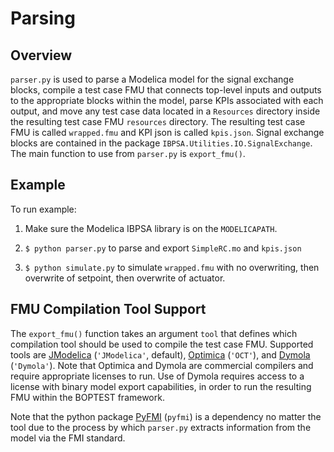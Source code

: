 Parsing
=======

Overview
--------
``parser.py`` is used to parse a Modelica model for the signal exchange blocks,
compile a test case FMU that connects top-level inputs and outputs to the
appropriate blocks within the model, parse KPIs associated with each output,
and move any test case data located in a ``Resources`` directory inside the
resulting test case FMU ``resources`` directory.  The resulting test case FMU
is called ``wrapped.fmu`` and KPI json is called ``kpis.json``. Signal exchange
blocks are contained in the package ``IBPSA.Utilities.IO.SignalExchange``.
The main function to use from ``parser.py`` is ``export_fmu()``.

Example
-------
To run example:

1. Make sure the Modelica IBPSA library is on the ``MODELICAPATH``.

2. ``$ python parser.py`` to parse and export ``SimpleRC.mo`` and ``kpis.json``

3. ``$ python simulate.py`` to simulate ``wrapped.fmu`` with no overwriting,
then overwrite of setpoint, then overwrite of actuator.

FMU Compilation Tool Support
----------------------------
The ``export_fmu()`` function takes an argument `tool` that defines which
compilation tool should be used to compile the test case FMU.  Supported
tools are [JModelica](https://jmodelica.org/) (``'JModelica'``, default),
[Optimica](https://help.modelon.com/latest/reference/oct/) (``'OCT'``),
and [Dymola](https://www.3ds.com/products/catia/dymola) (``'Dymola'``).
Note that Optimica and Dymola are commercial compilers
and require appropriate licenses to run.  Use of Dymola requires access to
a license with binary model export capabilities, in order to run the resulting
FMU within the BOPTEST framework.

Note that the python package [PyFMI](https://github.com/modelon-community/PyFMI) (``pyfmi``) is a dependency no matter the tool due to the process by which ``parser.py`` extracts information from the model via the FMI standard.
